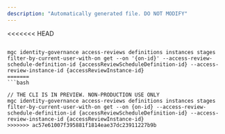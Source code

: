 ```yaml
---
description: "Automatically generated file. DO NOT MODIFY"
---
```


<<<<<<< HEAD
```cli

mgc identity-governance access-reviews definitions instances stages filter-by-current-user-with-on get --on '{on-id}' --access-review-schedule-definition-id {accessReviewScheduleDefinition-id} --access-review-instance-id {accessReviewInstance-id}
=======
```bash

// THE CLI IS IN PREVIEW. NON-PRODUCTION USE ONLY
mgc identity-governance access-reviews definitions instances stages filter-by-current-user-with-on get --on {on-id} --access-review-schedule-definition-id {accessReviewScheduleDefinition-id} --access-review-instance-id {accessReviewInstance-id}
>>>>>>> ac57e61007f395881f1814eae37dc23911227b9b

```